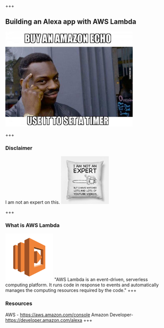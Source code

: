 +++
## Building an Alexa app with AWS Lambda
<img src="./assets/alexaHomePage.jpg" width="400" height="300"/>

+++

### Disclaimer
I am not an expert on this.
<img src="./assets/notAnExpert.jpg" width="150" height="150"/>

+++

### What is AWS Lambda
<img src="./assets/aws_lambda.png" width="150" height="150"/>
"AWS Lambda is an event-driven, serverless computing platform. It runs code in response to events and automatically manages the computing resources required by the code."
+++

### Resources
AWS - https://aws.amazon.com/console
Amazon Developer- https://developer.amazon.com/alexa
+++